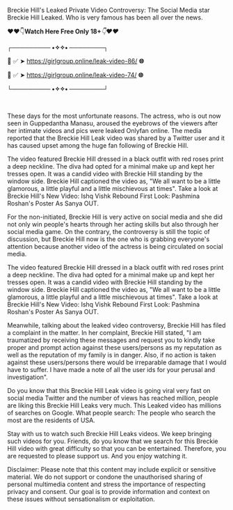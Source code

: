 <p>Breckie Hill's Leaked Private Video Controversy: The Social Media star Breckie Hill Leaked. Who is very famous has been all over the news.&nbsp;</p><p>❤❤👇<b>Watch Here Free Only 18+</b><em>👇❤❤</em></p><p><strong>┌───────── •✧✧• ────────┐</strong></p><p>📌 ✅ ➤&nbsp;<a href="https://downx.org/2AunZ"></a><a href="https://leak.girlgroup.online/">https://girlgroup.online/leak-video-86/</a> <strong>🌐</strong></p><p>📌 ✅ ➤&nbsp;<a href="https://girlgroup.online/leak-video-74/">https://girlgroup.online/leak-video-74/</a> <strong>🌐</strong></p><p><strong>└───────── •✧✧• ────────┘</strong></p><p><strong><br /></strong></p><p>These days for the most unfortunate reasons. The actress, who is out now seen in Guppedantha Manasu, aroused the eyebrows of the viewers after her intimate videos and pics were leaked Onlyfan online. The media reported that the Breckie Hill Leak video was shared by a Twitter user and it has caused upset among the huge fan following of Breckie Hill.</p><p>The video featured Breckie Hill dressed in a black outfit with red roses print a deep neckline. The diva had opted for a minimal make up and kept her tresses open. It was a candid video with Breckie Hill standing by the window side. Breckie Hill captioned the video as, "We all want to be a little glamorous, a little playful and a little mischievous at times". Take a look at Breckie Hill's New Video: Ishq Vishk Rebound First Look: Pashmina Roshan's Poster As Sanya OUT.</p><p>For the non-initiated, Breckie Hill is very active on social media and she did not only win people's hearts through her acting skills but also through her social media game. On the contrary, the controversy is still the topic of discussion, but Breckie Hill now is the one who is grabbing everyone's attention because another video of the actress is being circulated on social media.</p><p>The video featured Breckie Hill dressed in a black outfit with red roses print a deep neckline. The diva had opted for a minimal make up and kept her tresses open. It was a candid video with Breckie Hill standing by the window side. Breckie Hill captioned the video as, "We all want to be a little glamorous, a little playful and a little mischievous at times". Take a look at Breckie Hill's New Video: Ishq Vishk Rebound First Look: Pashmina Roshan's Poster As Sanya OUT.</p><p>Meanwhile, talking about the leaked video controversy, Breckie Hill has filed a complaint in the matter. In her complaint, Breckie Hill stated, "I am traumatized by receiving these messages and request you to kindly take proper and prompt action against these users/persons as my reputation as well as the reputation of my family is in danger. Also, if no action is taken against these users/persons there would be irreparable damage that I would have to suffer. I have made a note of all the user ids for your perusal and investigation".</p><p>Do you know that this Breckie Hill Leak video is going viral very fast on social media Twitter and the number of views has reached million, people are liking this Breckie Hill Leaks very much. This Leaked video has millions of searches on Google. What people search: The people who search the most are the residents of USA.</p><p>Stay with us to watch such Breckie Hill Leaks videos. We keep bringing such videos for you. Friends, do you know that we search for this Breckie Hill video with great difficulty so that you can be entertained. Therefore, you are requested to please support us. And you enjoy watching it.</p><p>












<!--notionvc: 32fc6660-f947-45ef-b6da-cc59dd3320f2--></p><p>Disclaimer: Please note that this content may include explicit or sensitive material. We do not support or condone the unauthorised sharing of personal multimedia content and stress the importance of respecting privacy and consent. Our goal is to provide information and context on these issues without sensationalism or exploitation.</p>

